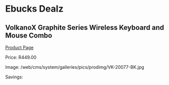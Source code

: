 
# Ebucks Dealz
## VolkanoX Graphite Series Wireless Keyboard and Mouse Combo
[Product Page](https://www.ebucks.com/web/shop/productSelected.do?prodId=865215629&catId=714948688)

Price: R449.00

Image: /web/cms/system/galleries/pics/prodimg/VK-20077-BK.jpg

Savings: 


	